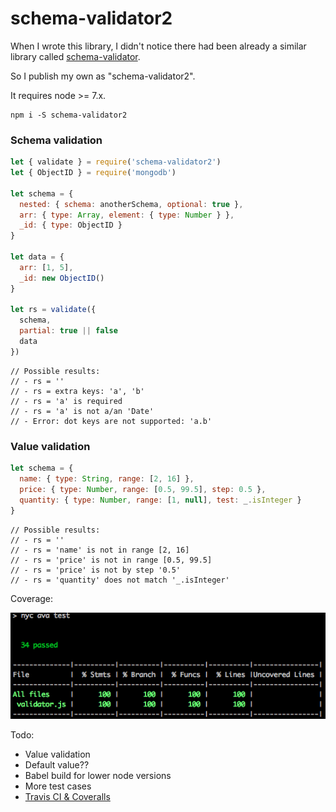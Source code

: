 # schema-validator2

When I wrote this library, I didn't notice there had been already a similar library called [schema-validator](https://github.com/nijikokun/Validator).

So I publish my own as "schema-validator2".

It requires node >= 7.x.

```plain
npm i -S schema-validator2
```

### Schema validation

```js
let { validate } = require('schema-validator2')
let { ObjectID } = require('mongodb')

let schema = {
  nested: { schema: anotherSchema, optional: true },
  arr: { type: Array, element: { type: Number } },
  _id: { type: ObjectID }
}

let data = {
  arr: [1, 5],
  _id: new ObjectID()
}

let rs = validate({
  schema,
  partial: true || false
  data
})
```

```plain
// Possible results:
// - rs = ''
// - rs = extra keys: 'a', 'b'
// - rs = 'a' is required
// - rs = 'a' is not a/an 'Date'
// - Error: dot keys are not supported: 'a.b'
```

### Value validation

```js
let schema = {
  name: { type: String, range: [2, 16] },
  price: { type: Number, range: [0.5, 99.5], step: 0.5 },
  quantity: { type: Number, range: [1, null], test: _.isInteger }
}
```

```plain
// Possible results:
// - rs = ''
// - rs = 'name' is not in range [2, 16]
// - rs = 'price' is not in range [0.5, 99.5]
// - rs = 'price' is not by step '0.5'
// - rs = 'quantity' does not match '_.isInteger'
```

Coverage:

<img src="https://github.com/fritx/schema-validator2/raw/master/coverage.png">

Todo:

- Value validation
- Default value??
- Babel build for lower node versions
- More test cases
- [Travis CI & Coveralls](https://github.com/avajs/ava/blob/master/docs/recipes/code-coverage.md#hosted-coverage)
